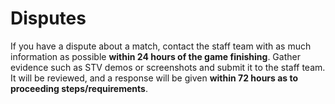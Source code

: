 # Disputes
If you have a dispute about a match, contact the staff team with as much information as possible **within 24 hours of the game finishing**.
Gather evidence such as STV demos or screenshots and submit it to the staff team. It will be reviewed, and a response will be given **within 72 hours as to proceeding steps/requirements**.